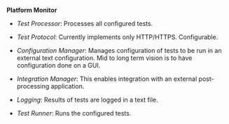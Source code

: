 **Platform Monitor**

*	*Test Processor*: Processes all configured tests.

*	*Test Protocol*: Currently implements only HTTP/HTTPS. Configurable.

*	*Configuration Manager*: Manages configuration of tests to be run in an external text configuration. Mid to long term vision is to have configuration done on a GUI.

*	*Integration Manager*: This enables integration with an external post-processing application.

*	*Logging*: Results of tests are logged in a text file.

*	*Test Runner*: Runs the configured tests.